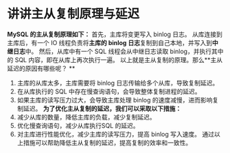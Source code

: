 # 讲讲主从复制原理与延迟
**MySQL 的主从复制原理如下：**
首先，主库将变更写入 binlog 日志。
从库连接到主库后，有一个 IO 线程负责将**主库的 binlog 日志**复制到自己本地，并写入到**中继日志**中。
然后，从库中有一个 SQL 线程会从中继日志读取 binlog，并执行其中的 SQL 内容，即在从库上再次执行一遍。
以上就是主从复制的原理。那么**主从延迟的原因有哪些呢？ **
1. 主库的从库太多，主库需要将 binlog 日志传输给多个从库，导致复制延迟。
2. 在从库执行的 SQL 中存在慢查询语句，会导致整体复制进程的延迟。 
3. 如果主库的读写压力过大，会导致主库处理 binlog 的速度减慢，进而影响复制延迟。
**为了优化主从复制的延迟，我们可以采取以下措施：**
1. 减少从库的数量，降低主库的负载，减少复制延迟。
2. 优化慢查询语句，减少从库执行SQL 的延迟。
3. 对主库进行性能优化，减少主库的读写压力，提高 binlog 写入速度。
通过以上措施可以帮助降低主从复制的延迟，提高复制的效率和一致性。
